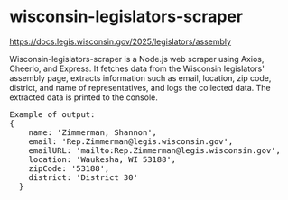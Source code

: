 # wisconsin-legislators-scraper
https://docs.legis.wisconsin.gov/2025/legislators/assembly

Wisconsin-legislators-scraper is a Node.js web scraper using Axios, Cheerio, and Express. It fetches data from the Wisconsin legislators' assembly page, extracts information such as email, location, zip code, district, and name of representatives, and logs the collected data. The extracted data is printed to the console.

<pre>
Example of output:
{
    name: 'Zimmerman, Shannon',
    email: 'Rep.Zimmerman@legis.wisconsin.gov',
    emailURL: 'mailto:Rep.Zimmerman@legis.wisconsin.gov',
    location: 'Waukesha, WI 53188',
    zipCode: '53188',
    district: 'District 30'
  }
</pre>
